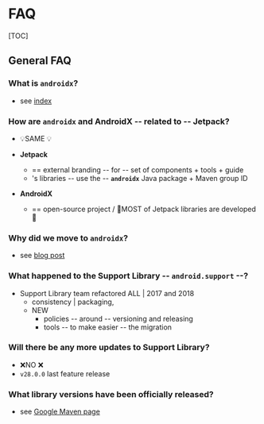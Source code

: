 # FAQ

[TOC]

## General FAQ

### What is `androidx`?

* see [index](index.md)

### How are `androidx` and AndroidX -- related to -- Jetpack?

* 💡SAME 💡

* **Jetpack**
  * == external branding -- for -- set of components + tools + guide
  * 's libraries -- use the -- **`androidx`** Java package + Maven group ID

* **AndroidX**
  * == open-source project / 👀MOST of Jetpack libraries are developed 👀

### Why did we move to `androidx`?

* see [blog post](https://android-developers.googleblog.com/2018/05/hello-world-androidx.html)

### What happened to the Support Library -- `android.support` --?

* Support Library team refactored ALL | 2017 and 2018
  * consistency | packaging,
  * NEW 
    * policies -- around -- versioning and releasing
    * tools -- to make easier -- the migration

### Will there be any more updates to Support Library?

* ❌NO ❌
* `v28.0.0` last feature release

### What library versions have been officially released?

* see [Google Maven page](https://maven.google.com)
